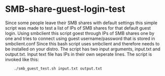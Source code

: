 # SMB-share-guest-login-test

Since some people leave their SMB shares with default settings this simple script was made to test a list of IPs of SMB shares for that default guest login.
Using smbclient this script goest through IPs of SMB shares one by one and tries to connect using guest username/password that is stored in smbclient.conf 
Since this bash script uses smbclient and therefore needs to be installed on your distro.
The script has two input arguments, input.txt and output.txt. Input text file has IPs in their own seperate lines. The script is invoked like this:

```
	./smb_guest_test.sh input.txt output.txt
```


